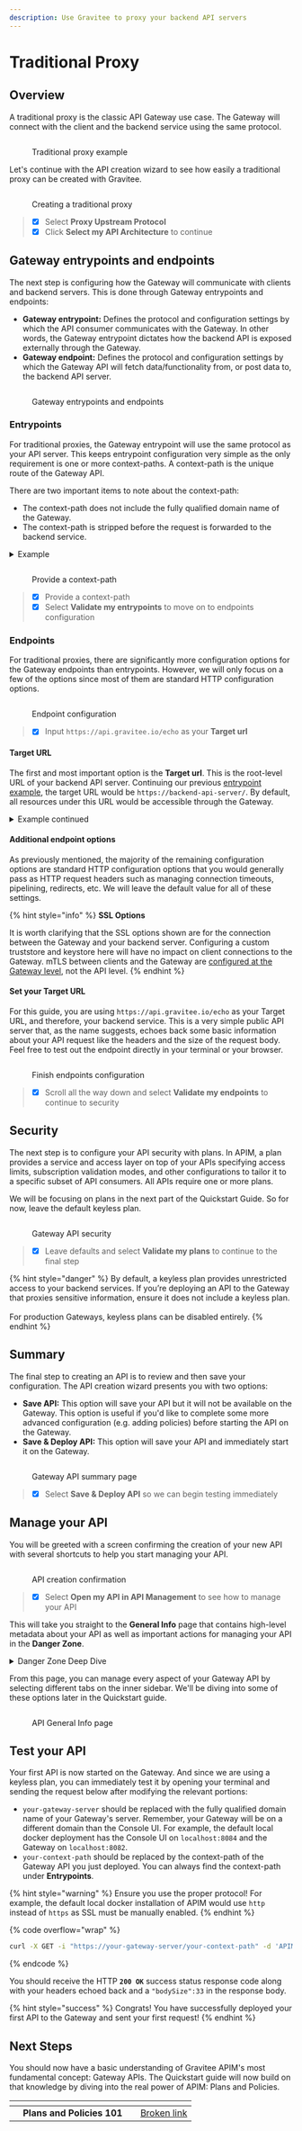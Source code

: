 ```yaml
---
description: Use Gravitee to proxy your backend API servers
---
```


# Traditional Proxy

## Overview

A traditional proxy is the classic API Gateway use case. The Gateway will connect with the client and the backend service using the same protocol.

<figure><img src="../../../.gitbook/assets/traditional proxy_overview.png" alt=""><figcaption><p>Traditional proxy example</p></figcaption></figure>

Let's continue with the API creation wizard to see how easily a traditional proxy can be created with Gravitee.

<figure><img src="../../../.gitbook/assets/traditional proxy.png" alt=""><figcaption><p>Creating a traditional proxy</p></figcaption></figure>

> * [x] Select **Proxy Upstream Protocol**
> * [x] Click **Select my API Architecture** to continue

## Gateway entrypoints and endpoints

The next step is configuring how the Gateway will communicate with clients and backend servers. This is done through Gateway entrypoints and endpoints:

* **Gateway entrypoint:** Defines the protocol and configuration settings by which the API consumer communicates with the Gateway. In other words, the Gateway entrypoint dictates how the backend API is exposed externally through the Gateway.&#x20;
* **Gateway endpoint:** Defines the protocol and configuration settings by which the Gateway API will fetch data/functionality from, or post data to, the backend API server.

<figure><img src="../../../.gitbook/assets/traditional proxy_gateway.png" alt=""><figcaption><p>Gateway entrypoints and endpoints</p></figcaption></figure>

### Entrypoints&#x20;

For traditional proxies, the Gateway entrypoint will use the same protocol as your API server. This keeps entrypoint configuration very simple as the only requirement is one or more context-paths. A context-path is the unique route of the Gateway API.

There are two important items to note about the context-path:

* The context-path does not include the fully qualified domain name of the Gateway.&#x20;
* The context-path is stripped before the request is forwarded to the backend service.

<details>

<summary>Example</summary>

Let's say we provided a context-path of `/qs-traditional-api`. Once the API is fully configured and deployed to the Gateway, API consumers can reach the API at `https://apim-gateway-server/qs-traditional-api`. Now, if the consumer sends the following HTTP request to the Gateway:

```
GET https://apim-gateway-server/qs-traditional-api/orders
```

Then the backend API server will receive the following request:

```
GET https://backend-api-server/orders
```

</details>

<figure><img src="../../../.gitbook/assets/traditional proxy_context path.png" alt=""><figcaption><p>Provide a context-path</p></figcaption></figure>

> * [x] Provide a context-path
> * [x] Select **Validate my entrypoints** to move on to endpoints configuration

### Endpoints

For traditional proxies, there are significantly more configuration options for the Gateway endpoints than entrypoints. However, we will only focus on a few of the options since most of them are standard HTTP configuration options.

<figure><img src="../../../.gitbook/assets/traditional proxy_endpoint config.png" alt=""><figcaption><p>Endpoint configuration</p></figcaption></figure>

> * [x] Input `https://api.gravitee.io/echo` as your **Target url**

#### Target URL

The first and most important option is the **Target url**. This is the root-level URL of your backend API server. Continuing our previous [entrypoint example](traditional-proxy.md#example), the target URL would be `https://backend-api-server/`. By default, all resources under this URL would be accessible through the Gateway.&#x20;

<details>

<summary>Example continued</summary>

Let's imagine your backend API server, `https://backend-api-server/`, has two resources: `orders` and `customers`. After setting the Gateway API's target URL to `https://backend-api-server/`, an API consumer would send API requests to the following URLs to reach these resources through the Gateway:&#x20;

* Access the `orders/1` resource at `https://apim-gateway-server/unique-path/orders/1`
* Access the `customers/1` resource at `https://apim-gateway-server/unique-path/customers/1`

</details>

#### Additional endpoint options

As previously mentioned, the majority of the remaining configuration options are standard HTTP configuration options that you would generally pass as HTTP request headers such as managing connection timeouts, pipelining, redirects, etc. We will leave the default value for all of these settings.

{% hint style="info" %}
**SSL Options**

It is worth clarifying that the SSL options shown are for the connection between the Gateway and your backend server. Configuring a custom truststore and keystore here will have no impact on client connections to the Gateway. mTLS between clients and the Gateway are [configured at the Gateway level](../../configuration/the-gravitee-api-gateway/environment-variables-system-properties-and-the-gravitee.yaml-file.md), not the API level.
{% endhint %}

#### Set your Target URL

For this guide, you are using `https://api.gravitee.io/echo` as your Target URL, and therefore, your backend service. This is a very simple public API server that, as the name suggests, echoes back some basic information about your API request like the headers and the size of the request body. Feel free to test out the endpoint directly in your terminal or your browser.

<figure><img src="../../../.gitbook/assets/traditional proxy_finish config.png" alt=""><figcaption><p>Finish endpoints configuration</p></figcaption></figure>

> * [x] Scroll all the way down and select **Validate my endpoints** to continue to security

## Security

The next step is to configure your API security with plans. In APIM, a plan provides a service and access layer on top of your APIs specifying access limits, subscription validation modes, and other configurations to tailor it to a specific subset of API consumers. All APIs require one or more plans.

We will be focusing on plans in the next part of the Quickstart Guide. So for now, leave the default keyless plan.

<figure><img src="../../../.gitbook/assets/traditional proxy_security.png" alt=""><figcaption><p>Gateway API security</p></figcaption></figure>

> * [x] Leave defaults and select **Validate my plans** to continue to the final step

{% hint style="danger" %}
By default, a keyless plan provides unrestricted access to your backend services. If you’re deploying an API to the Gateway that proxies sensitive information, ensure it does not include a keyless plan.\
\
For production Gateways, keyless plans can be disabled entirely.
{% endhint %}

## Summary

The final step to creating an API is to review and then save your configuration. The API creation wizard presents you with two options:

* **Save API:** This option will save your API but it will not be available on the Gateway. This option is useful if you'd like to complete some more advanced configuration (e.g. adding policies) before starting the API on the Gateway.&#x20;
* **Save & Deploy API:** This option will save your API and immediately start it on the Gateway.

<figure><img src="../../../.gitbook/assets/traditional proxy_summary.png" alt=""><figcaption><p>Gateway API summary page</p></figcaption></figure>

> * [x] Select **Save & Deploy API** so we can begin testing immediately

## Manage your API

You will be greeted with a screen confirming the creation of your new API with several shortcuts to help you start managing your API.

<figure><img src="../../../.gitbook/assets/traditional proxy_confirmation.png" alt=""><figcaption><p>API creation confirmation</p></figcaption></figure>

> * [x] Select **Open my API in API Management** to see how to manage your API

This will take you straight to the **General Info** page that contains high-level metadata about your API as well as important actions for managing your API in the **Danger Zone**.

<details>

<summary>Danger Zone Deep Dive</summary>

The **Danger Zone** should be self-descriptive. Be careful with these actions in production.

Each of these actions alters the state of your API. Below is a quick rundown of the different actions. Some of these may not make sense until you complete the entire Quickstart guide so feel free to come back to this later.

* **Stop the API/Start the API:** This action behaves like a toggle, stopping an active API or starting an inactive API. When stopped, all requests to API will result in the client receiving an HTTP `404 Not Found` response status code.
* **Publish the API/Unpublish the API:** This action behaves like a toggle, publishing an unpublished API or unpublishing a published API. Publishing makes the API visible to members in the Developer Portal (also commonly referred to as an API catalog).
* **Make Public/Make Private:** This action behaves like a toggle but only impacts published APIs. By default, published APIs can only be seen in the Developer Portal by members of that API. Making a published API public allows anybody with access to the Developer Portal to see the API.
* **Deprecate:** This action permanently blocks any new subscription requests. However, active subscriptions will continue to function unless the API is stopped or deleted.
* **Delete:** This action permanently deletes an API. To delete an API, it must be stopped and all plans must be deleted.

</details>

From this page, you can manage every aspect of your Gateway API by selecting different tabs on the inner sidebar. We'll be diving into some of these options later in the Quickstart guide.

<figure><img src="../../../.gitbook/assets/traditional proxy_general.png" alt=""><figcaption><p>API General Info page</p></figcaption></figure>

## Test your API

Your first API is now started on the Gateway. And since we are using a keyless plan, you can immediately test it by opening your terminal and sending the request below after modifying the relevant portions:

* `your-gateway-server` should be replaced with the fully qualified domain name of your Gateway's server. Remember, your Gateway will be on a different domain than the Console UI. For example, the default local docker deployment has the Console UI on `localhost:8084` and the Gateway on `localhost:8082`.
* `your-context-path` should be replaced by the context-path of the Gateway API you just deployed. You can always find the context-path under **Entrypoints**.

{% hint style="warning" %}
Ensure you use the proper protocol! For example, the default local docker installation of APIM would use `http` instead of `https` as SSL must be manually enabled.&#x20;
{% endhint %}

{% code overflow="wrap" %}
```sh
curl -X GET -i "https://your-gateway-server/your-context-path" -d 'APIM Quickstart Guide=Hello World'
```
{% endcode %}

You should receive the HTTP **`200 OK`** success status response code along with your headers echoed back and a `"bodySize":33` in the response body.

{% hint style="success" %}
Congrats! You have successfully deployed your first API to the Gateway and sent your first request!
{% endhint %}

## Next Steps

You should now have a basic understanding of Gravitee APIM's most fundamental concept: Gateway APIs. The Quickstart guide will now build on that knowledge by diving into the real power of APIM: Plans and Policies.

<table data-card-size="large" data-view="cards"><thead><tr><th></th><th></th><th></th><th data-hidden data-card-target data-type="content-ref"></th></tr></thead><tbody><tr><td></td><td><strong>Plans and Policies 101</strong></td><td></td><td><a href="broken-reference">Broken link</a></td></tr></tbody></table>
